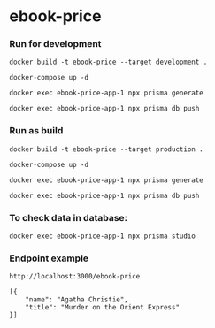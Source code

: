 # ebook-price

### Run for development

```docker build -t ebook-price --target development .```

```docker-compose up -d```

```docker exec ebook-price-app-1 npx prisma generate```

```docker exec ebook-price-app-1 npx prisma db push```


### Run as build

```docker build -t ebook-price --target production .```

```docker-compose up -d```

```docker exec ebook-price-app-1 npx prisma generate```

```docker exec ebook-price-app-1 npx prisma db push```


### To check data in database:
```docker exec ebook-price-app-1 npx prisma studio```

### Endpoint example
```http://localhost:3000/ebook-price```
```
[{
    "name": "Agatha Christie",
    "title": "Murder on the Orient Express"
}]
```